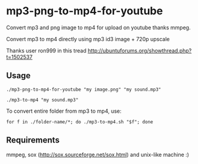 mp3-png-to-mp4-for-youtube
==========================

Convert mp3 and png image to mp4 for upload on youtube thanks mmpeg.

Convert mp3 to mp4 directly using mp3 id3 image + 720p upscale

Thanks user ron999 in this tread http://ubuntuforums.org/showthread.php?t=1502537


## Usage

`./mp3-png-to-mp4-for-youtube "my image.png" "my sound.mp3"`

`./mp3-to-mp4 "my sound.mp3"`

To convert entire folder from mp3 to mp4, use:

`for f in ./folder-name/*; do ./mp3-to-mp4.sh "$f"; done`

## Requirements

mmpeg, sox (http://sox.sourceforge.net/sox.html) and unix-like machine :)


